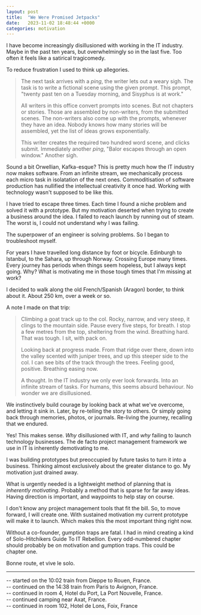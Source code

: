 ```yaml
---
layout: post
title:  "We Were Promised Jetpacks"
date:   2023-11-02 18:48:44 +0000
categories: motivation
---
```


I have become increasingly disillusioned with working in the IT industry.
Maybe in the past ten years, but overwhelmingly so in the last five.
Too often it feels like a satirical tragicomedy.

To reduce frustration I used to think up allegories.

> The next task arrives with a _ping_, the writer lets out a weary sigh. The task is to write a fictional scene using the given prompt. This prompt, "twenty past ten on a Tuesday morning, and Sisyphus is at work."
>
> All writers in this office convert prompts into scenes. But not chapters or stories. Those are assembled by non-writers, from the submitted scenes. The non-writers also come up with the prompts, whenever they have an idea. Nobody knows how many stories will be assembled, yet the list of ideas grows exponentially.
>
> This writer creates the required two hundred word scene, and clicks submit. Immediately another _ping_, "Balor escapes through an open window." Another sigh.

Sound a bit Orwellian, Kafka-esque?
This is pretty much how the IT industry now makes software.
From an infinite stream, we mechanically process each micro task in isolatation of the next ones.
Commoditisation of software production has nullified the intellectual creativity it once had.
Working with technology wasn't supposed to be like this.

I have tried to escape three times.
Each time I found a niche problem and solved it with a prototype.
But my motivation deserted when trying to create a business around the idea.
I failed to reach launch by running out of steam.
The worst is, I could not understand why I was failing.

The superpower of an engineer is solving problems.
So I began to troubleshoot myself.

For years I have travelled long distance by foot or bicycle.
Edinburgh to Istanbul, to the Sahara, up through Norway.
Crossing Europe many times.
Every journey has periods when things seem hopeless, but I always kept going.
Why? What is motivating me in those tough times that I'm missing at work?

I decided to walk along the old French/Spanish (Aragon) border, to think about it.
About 250 km, over a week or so.

A note I made on that trip:

> Climbing a goat track up to the col. Rocky, narrow, and very steep, it clings to the mountain side. 
Pause every five steps, for breath.
I stop a few metres from the top, sheltering from the wind.
Breathing hard. 
That was tough.
I sit, with pack on.
>
> Looking back at progress made.
From that ridge over there, down into the valley scented with juniper trees, and up this steeper side to the col. 
I can see bits of the track through the trees.
Feeling good, positive. 
Breathing easing now.
>
> A thought.
In the IT industry we only ever look forwards.
Into an infinite stream of tasks.
For humans, this seems absurd behaviour.
No wonder we are disillusioned.

We instinctively build courage by looking back at what we've overcome, and letting it sink in.
Later, by re-telling the story to others.
Or simply going back through memories, photos, or journals.
Re-living the journey, recalling that we endured.

Yes! This makes sense.
_Why_ disillusioned with IT, and _why_ failing to launch technology businesses.
The de facto project management framework we use in IT is inherently demotivating to me.

I was building prototypes but preoccupied by future tasks to turn it into a business.
Thinking almost exclusively about the greater distance to go.
My motivation just drained away.

What is urgently needed is a lightweight method of planning that is _inherently motivating_.
Probably a method that is sparse for far away ideas.
Having direction is important, and waypoints to help stay on course.

I don't know any project management tools that fit the bill.
So, to move forward, I will create one.
With sustained motivation my current prototype will make it to launch.
Which makes this the most important thing right now.

Without a co-founder, gumption traps are fatal.
I had in mind creating a kind of Solo-Hitchikers Guide To IT Rebellion.
Every odd-numbered chapter should probably be on motivation and gumption traps.
This could be chapter one.

Bonne route, et vive le solo.

---

-- started on the 10:02 train from Dieppe to Rouen, France.  
-- continued on the 14:38 train from Paris to Avignon, France.  
-- continued in room 4, Hotel du Port, La Port Nouvelle, France.  
-- continued camping near Axat, France.  
-- continued in room 102, Hotel de Lons, Foix, France

